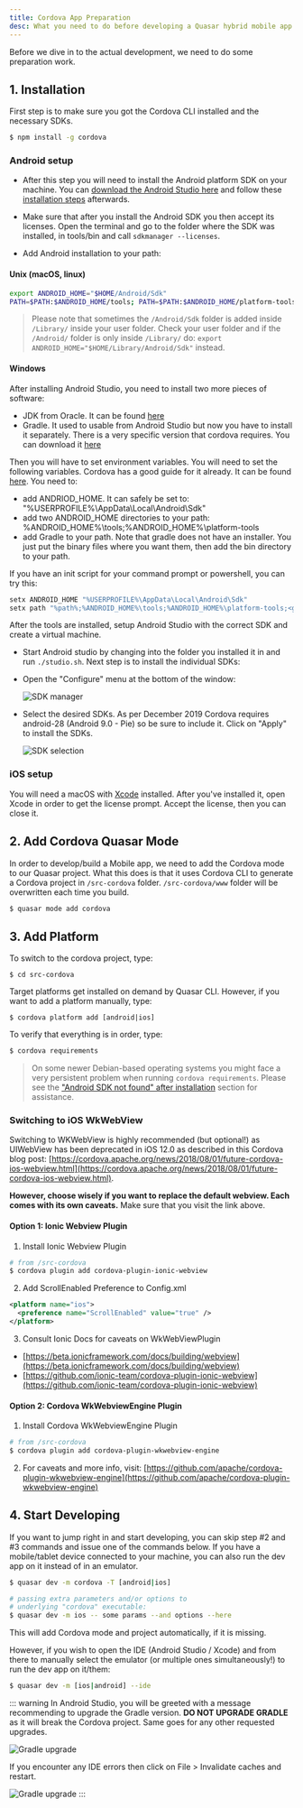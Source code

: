 ```yaml
---
title: Cordova App Preparation
desc: What you need to do before developing a Quasar hybrid mobile app with Cordova.
---
```

Before we dive in to the actual development, we need to do some preparation work.

## 1. Installation
First step is to make sure you got the Cordova CLI installed and the necessary SDKs.

```bash
$ npm install -g cordova
```

### Android setup

* After this step you will need to install the Android platform SDK on your machine. You can [download the Android Studio here](https://developer.android.com/studio/index.html) and follow these [installation steps](https://developer.android.com/studio/install.html) afterwards.

* Make sure that after you install the Android SDK you then accept its licenses. Open the terminal and go to the folder where the SDK was installed, in tools/bin and call `sdkmanager --licenses`.

* Add Android installation to your path:

#### Unix (macOS, linux)

```bash
export ANDROID_HOME="$HOME/Android/Sdk"
PATH=$PATH:$ANDROID_HOME/tools; PATH=$PATH:$ANDROID_HOME/platform-tools
```

> Please note that sometimes the `/Android/Sdk` folder is added inside `/Library/` inside your user folder. Check your user folder and if the `/Android/` folder is only inside `/Library/` do: `export ANDROID_HOME="$HOME/Library/Android/Sdk"` instead.

#### Windows

After installing Android Studio, you need to install two more pieces of software:
* JDK from Oracle. It can be found [here](https://www.oracle.com/java/technologies/jdk8-downloads.html)
* Gradle. It used to usable from Android Studio but now you have to install it separately. There is a very specific version that cordova requires. You can download it [here](https://downloads.gradle-dn.com/distributions/gradle-4.10.3-all.zip)

Then you will have to set environment variables. You will need to set the following variables. Cordova has a good guide for it already. It can be found [here](https://cordova.apache.org/docs/en/latest/guide/platforms/android/#setting-environment-variables). You need to:
* add ANDRIOD_HOME. It can safely be set to: "%USERPROFILE%\AppData\Local\Android\Sdk"
* add two ANDROID_HOME directories to your path: %ANDROID_HOME%\tools;%ANDROID_HOME%\platform-tools
* add Gradle to your path. Note that gradle does not have an installer. You just put the binary files where you want them, then add the bin directory to your path.

If you have an init script for your command prompt or powershell, you can try this:
```bash
setx ANDROID_HOME "%USERPROFILE%\AppData\Local\Android\Sdk"
setx path "%path%;%ANDROID_HOME%\tools;%ANDROID_HOME%\platform-tools;<gradle_path>\bin;"
```

After the tools are installed, setup Android Studio with the correct SDK and create a virtual machine. 

* Start Android studio by changing into the folder you installed it in and run `./studio.sh`. Next step is to install the individual SDKs:

* Open the "Configure" menu at the bottom of the window:

  ![SDK manager](https://cdn.quasar.dev/img/Android-Studio-SDK-Menu.png "SDK manager")

* Select the desired SDKs. As per December 2019 Cordova requires android-28 (Android 9.0 - Pie) so be sure to include it. Click on "Apply" to install the SDKs.

  ![SDK selection](https://cdn.quasar.dev/img/Android-Studio-SDK-selection.png "SDK selection")

### iOS setup

You will need a macOS with [Xcode](https://developer.apple.com/xcode/) installed. After you've installed it, open Xcode in order to get the license prompt. Accept the license, then you can close it.

## 2. Add Cordova Quasar Mode
In order to develop/build a Mobile app, we need to add the Cordova mode to our Quasar project. What this does is that it uses Cordova CLI to generate a Cordova project in `/src-cordova` folder. `/src-cordova/www` folder will be overwritten each time you build.

```bash
$ quasar mode add cordova
```

## 3. Add Platform
To switch to the cordova project, type:

```
$ cd src-cordova
```

Target platforms get installed on demand by Quasar CLI. However, if you want to add a platform manually, type:

```
$ cordova platform add [android|ios]
```

To verify that everything is in order, type:

```bash
$ cordova requirements
```

> On some newer Debian-based operating systems you might face a very persistent problem when running `cordova requirements`. Please see the ["Android SDK not found" after installation](/quasar-cli/developing-cordova-apps/troubleshooting-and-tips#Android-SDK-not-found-after-installation-of-the-SDK) section for assistance.

### Switching to iOS WkWebView

Switching to WKWebView is highly recommended (but optional!) as UIWebView has been deprecated in iOS 12.0 as described in this Cordova blog post: [https://cordova.apache.org/news/2018/08/01/future-cordova-ios-webview.html](https://cordova.apache.org/news/2018/08/01/future-cordova-ios-webview.html).

**However, choose wisely if you want to replace the default webview. Each comes with its own caveats.** Make sure that you visit the link above.

#### Option 1: Ionic Webview Plugin

1. Install Ionic Webview Plugin

```bash
# from /src-cordova
$ cordova plugin add cordova-plugin-ionic-webview
```

2. Add ScrollEnabled Preference to Config.xml

```xml
<platform name="ios">
  <preference name="ScrollEnabled" value="true" />
</platform>
```

3. Consult Ionic Docs for caveats on WkWebViewPlugin
  * [https://beta.ionicframework.com/docs/building/webview](https://beta.ionicframework.com/docs/building/webview)
  * [https://github.com/ionic-team/cordova-plugin-ionic-webview](https://github.com/ionic-team/cordova-plugin-ionic-webview)

#### Option 2: Cordova WkWebviewEngine Plugin

1. Install Cordova WkWebviewEngine Plugin

```bash
# from /src-cordova
$ cordova plugin add cordova-plugin-wkwebview-engine
```

2. For caveats and more info, visit: [https://github.com/apache/cordova-plugin-wkwebview-engine](https://github.com/apache/cordova-plugin-wkwebview-engine)

## 4. Start Developing
If you want to jump right in and start developing, you can skip step #2 and #3 commands and issue one of the commands below. If you have a mobile/tablet device connected to your machine, you can also run the dev app on it instead of in an emulator.

```bash
$ quasar dev -m cordova -T [android|ios]

# passing extra parameters and/or options to
# underlying "cordova" executable:
$ quasar dev -m ios -- some params --and options --here
```

This will add Cordova mode and project automatically, if it is missing.

However, if you wish to open the IDE (Android Studio / Xcode) and from there to manually select the emulator (or multiple ones simultaneously!) to run the dev app on it/them:

```bash
$ quasar dev -m [ios|android] --ide
```

::: warning
In Android Studio, you will be greeted with a message recommending to upgrade the Gradle version. **DO NOT UPGRADE GRADLE** as it will break the Cordova project. Same goes for any other requested upgrades.

<img src="https://cdn.quasar.dev/img/gradle-upgrade-notice.png" alt="Gradle upgrade" class="q-my-md fit rounded-borders" style="max-width: 350px">

If you encounter any IDE errors then click on File > Invalidate caches and restart.

<img src="https://cdn.quasar.dev/img/gradle-invalidate-cache.png" alt="Gradle upgrade" class="q-mt-md fit rounded-borders" style="max-width: 350px">
:::
